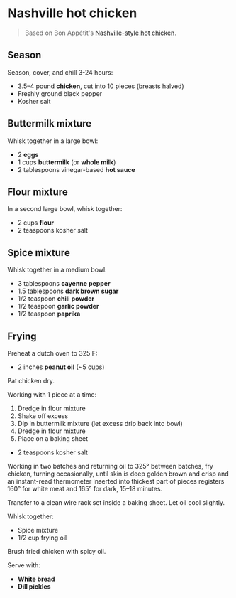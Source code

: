 Nashville hot chicken
=====================

> Based on Bon Appétit's [Nashville-style hot chicken](http://www.bonappetit.com/recipe/nashville-style-hot-chicken).

Season
------

Season, cover, and chill 3-24 hours:

- 3.5–4 pound **chicken**, cut into 10 pieces (breasts halved)
- Freshly ground black pepper
- Kosher salt

Buttermilk mixture
------------------

Whisk together in a large bowl:

- 2 **eggs**
- 1 cups **buttermilk** (or **whole milk**)
- 2 tablespoons vinegar-based **hot sauce**

Flour mixture
-------------

In a second large bowl, whisk together:

- 2 cups **flour**
- 2 teaspoons kosher salt

Spice mixture
-------------

Whisk together in a medium bowl:

- 3 tablespoons **cayenne pepper**
- 1.5 tablespoons **dark brown sugar**
- 1/2 teaspoon **chili powder**
- 1/2 teaspoon **garlic powder**
- 1/2 teaspoon **paprika**

Frying
------

Preheat a dutch oven to 325 F:

- 2 inches **peanut oil** (~5 cups)

Pat chicken dry.

Working with 1 piece at a time:

1. Dredge in flour mixture
2. Shake off excess
3. Dip in buttermilk mixture (let excess drip back into bowl)
4. Dredge in flour mixture
5. Place on a baking sheet

- 2 teaspoons kosher salt

Working in two batches and returning oil to 325° between batches, fry chicken, turning occasionally, until skin is deep golden brown and crisp and an instant-read thermometer inserted into thickest part of pieces registers 160° for white meat and 165° for dark, 15–18 minutes.

Transfer to a clean wire rack set inside a baking sheet. Let oil cool slightly.

Whisk together:

- Spice mixture
- 1/2 cup frying oil

Brush fried chicken with spicy oil.

Serve with:

- **White bread**
- **Dill pickles**
